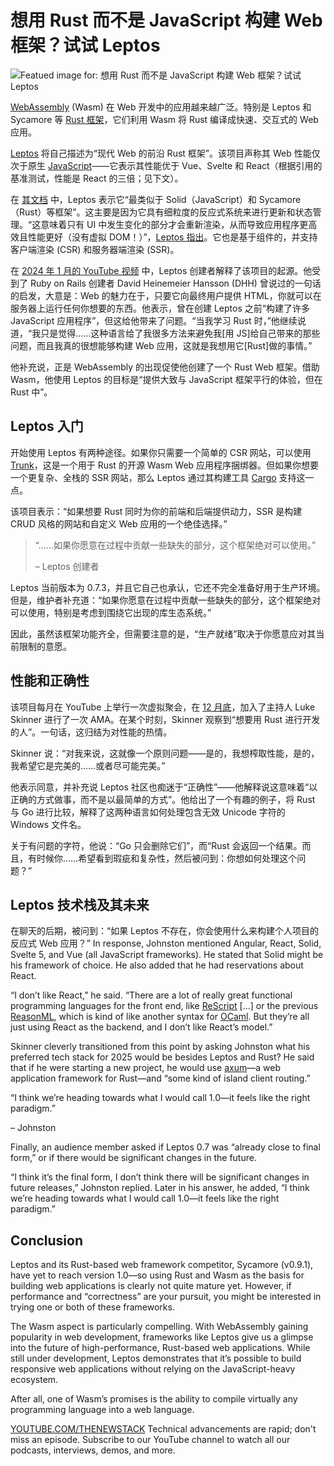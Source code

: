 # 想用 Rust 而不是 JavaScript 构建 Web 框架？试试 Leptos

![Featued image for: 想用 Rust 而不是 JavaScript 构建 Web 框架？试试 Leptos](https://cdn.thenewstack.io/media/2025/01/1d76744b-getty-images-ybl2fiz32qo-unsplashb-1024x576.jpg)

[WebAssembly](https://thenewstack.io/webassembly/) (Wasm) 在 Web 开发中的应用越来越广泛。特别是 Leptos 和 Sycamore 等 [Rust 框架](https://thenewstack.io/what-rust-brings-to-frontend-and-web-development/)，它们利用 Wasm 将 Rust 编译成快速、交互式的 Web 应用。

[Leptos](https://leptos.dev/) 将自己描述为“现代 Web 的前沿 Rust 框架”。该项目声称其 Web 性能仅次于原生 [JavaScript](https://thenewstack.io/javascript/)——它表示其性能优于 Vue、Svelte 和 React（根据引用的基准测试，性能是 React 的三倍；见下文）。

在 [其文档](https://book.leptos.dev/) 中，Leptos 表示它“最类似于 Solid（JavaScript）和 Sycamore（Rust）等框架”。这主要是因为它具有细粒度的反应式系统来进行更新和状态管理。“这意味着只有 UI 中发生变化的部分才会重新渲染，从而导致应用程序更高效且性能更好（没有虚拟 DOM！）”，[Leptos 指出](https://github.com/leptos-rs)。它也是基于组件的，并支持客户端渲染 (CSR) 和服务器端渲染 (SSR)。

在 [2024 年 1 月的 YouTube 视频](https://www.youtube.com/watch?v=xOVx4bM4t9U) 中，Leptos 创建者解释了该项目的起源。他受到了 Ruby on Rails 创建者 David Heinemeier Hansson (DHH) 曾说过的一句话的启发，大意是：Web 的魅力在于，只要它向最终用户提供 HTML，你就可以在服务器上运行任何你想要的东西。他表示，曾在创建 Leptos 之前“构建了许多 JavaScript 应用程序”，但这给他带来了问题。“当我学习 Rust 时，”他继续说道，“我只是觉得……这种语言给了我很多方法来避免我[用 JS]给自己带来的那些问题，而且我真的很想能够构建 Web 应用，这就是我想用它[Rust]做的事情。”

他补充说，正是 WebAssembly 的出现促使他创建了一个 Rust Web 框架。借助 Wasm，他使用 Leptos 的目标是“提供大致与 JavaScript 框架平行的体验，但在 Rust 中”。

## Leptos 入门

开始使用 Leptos 有两种途径。如果你只需要一个简单的 CSR 网站，可以使用 [Trunk](https://trunkrs.dev/)，这是一个用于 Rust 的开源 Wasm Web 应用程序捆绑器。但如果你想要一个更复杂、全栈的 SSR 网站，那么 Leptos 通过其构建工具 [Cargo](https://github.com/leptos-rs/cargo-leptos) 支持这一点。

该项目表示：“如果想要 Rust 同时为你的前端和后端提供动力，SSR 是构建 CRUD 风格的网站和自定义 Web 应用的一个绝佳选择。”

> “……如果你愿意在过程中贡献一些缺失的部分，这个框架绝对可以使用。”
>
> – Leptos 创建者

Leptos 当前版本为 0.7.3，并且它自己也承认，它还不完全准备好用于生产环境。但是，维护者补充道：“如果你愿意在过程中贡献一些缺失的部分，这个框架绝对可以使用，特别是考虑到围绕它出现的库生态系统。”

因此，虽然该框架功能齐全，但需要注意的是，“生产就绪”取决于你愿意应对其当前限制的意愿。

## 性能和正确性

该项目每月在 YouTube 上举行一次虚拟聚会，在 [12 月底](https://www.youtube.com/watch?v=6-luPDoxAHo)，加入了主持人 Luke Skinner 进行了一次 AMA。在某个时刻，Skinner 观察到“想要用 Rust 进行开发的人”。一句话，这归结为对性能的热情。

Skinner 说：“对我来说，这就像一个原则问题——是的，我想榨取性能，是的，我希望它是完美的……或者尽可能完美。”

他表示同意，并补充说 Leptos 社区也痴迷于“正确性”——他解释说这意味着“以正确的方式做事，而不是以最简单的方式”。他给出了一个有趣的例子，将 Rust 与 Go 进行比较，解释了这两种语言如何处理包含无效 Unicode 字符的 Windows 文件名。

关于有问题的字符，他说：“Go 只会删除它们”，而“Rust 会返回一个结果。而且，有时候你……希望看到瑕疵和复杂性，然后被问到：你想如何处理这个问题？”

## Leptos 技术栈及其未来

在聊天的后期，被问到：“如果 Leptos 不存在，你会使用什么来构建个人项目的反应式 Web 应用？”
In response, Johnston mentioned Angular, React, Solid, Svelte 5, and Vue (all JavaScript frameworks). He stated that Solid might be his framework of choice. He also added that he had reservations about React.

“I don’t like React,” he said. “There are a lot of really great functional programming languages for the front end, like [ReScript](https://rescript-lang.org/) […] or the previous [ReasonML](https://reasonml.github.io/), which is kind of like another syntax for [OCaml](https://ocaml.org/). But they’re all just using React as the backend, and I don’t like React’s model.”

Skinner cleverly transitioned from this point by asking Johnston what his preferred tech stack for 2025 would be besides Leptos and Rust? He said that if he were starting a new project, he would use [axum](https://docs.rs/axum/latest/axum/)—a web application framework for Rust—and “some kind of island client routing.”

“I think we’re heading towards what I would call 1.0—it feels like the right paradigm.”

– Johnston

Finally, an audience member asked if Leptos 0.7 was “already close to final form,” or if there would be significant changes in the future.

“I think it’s the final form, I don’t think there will be significant changes in future releases,” Johnston replied. Later in his answer, he added, “I think we’re heading towards what I would call 1.0—it feels like the right paradigm.”


## Conclusion

Leptos and its Rust-based web framework competitor, Sycamore (v0.9.1), have yet to reach version 1.0—so using Rust and Wasm as the basis for building web applications is clearly not quite mature yet.  However, if performance and “correctness” are your pursuit, you might be interested in trying one or both of these frameworks.

The Wasm aspect is particularly compelling. With WebAssembly gaining popularity in web development, frameworks like Leptos give us a glimpse into the future of high-performance, Rust-based web applications. While still under development, Leptos demonstrates that it’s possible to build responsive web applications without relying on the JavaScript-heavy ecosystem.

After all, one of Wasm’s promises is the ability to compile virtually any programming language into a web language.

[YOUTUBE.COM/THENEWSTACK](https://youtube.com/thenewstack?sub_confirmation=1)
Technical advancements are rapid; don't miss an episode. Subscribe to our YouTube channel to watch all our podcasts, interviews, demos, and more.